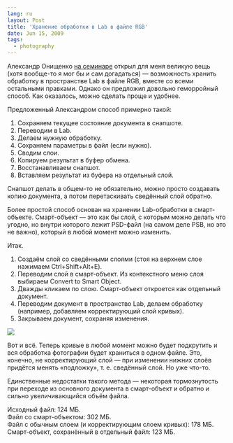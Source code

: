 ```yaml
---
lang: ru
layout: Post
title: 'Хранение обработки в Lab в файле RGB'
date: Jun 15, 2009
tags:
  - photography
---
```


Александр Онищенко [на семинаре](/blog/3560 'Семинар «Съёмка и обработка пейзажа» Александра Онищенко') открыл для меня великую вещь (хотя вообще-то я мог бы и сам догадаться) — возможность хранить обработку в пространстве Lab в файле RGB, вместе со всеми остальными правками. Однако он предложил довольно геморройный способ. Как оказалось, можно сделать проще и удобнее.

<!--more-->

Предложенный Александром способ примерно такой:

1. Сохраняем текущее состояние документа в снапшоте.
2. Переводим в Lab.
3. Делаем нужную обработку.
4. Сохраняем параметры в файл (если нужно).
5. Сводим слои.
6. Копируем результат в буфер обмена.
7. Восстанавливаем снапшот.
8. Вставляем результат из буфера на отдельный слой.

Снапшот делать в общем-то не обязательно, можно просто создавать копию документа, а потом перетаскивать сведённый слой обратно.

Более простой способ основан на хранении Lab-обработки в смарт-объекте. Смарт-объект — это как бы слой, с которым можно делать что угодно, но внутри которого лежит PSD-файл (на самом деле PSB, но это не важно), который в любой момент можно изменить.

Итак.

1. Создаём слой со сведёнными слоями (стоя на верхнем слое нажимаем Ctrl+Shift+Alt+E).
2. Переводим слой в смарт-объект. Из контекстного меню слоя выбираем Convert to Smart Object.
3. Дважды кликаем по слою. Смарт-объект откроется как отдельный документ.
4. Переводим документ в пространство Lab, делаем обработку (например, добавляем корректирующий слой кривых).
5. Закрываем документ, сохраняя изменения.

![](/images/blog/lab-05.png)

Вот и всё. Теперь кривые в любой момент можно будет подкрутить и вся обработка фотографии будет храниться в одном файле. Это, конечно, не корректирующий слой — при изменении нижних слоёв придётся менять «подложку», т. е. сведённый слой. Но уже что-то.

Единственные недостатки такого метода — некоторая тормознутость при переходе из основного документа в смарт-объект и обратно и сильно увеличивающийся объём файла.

Исходный файл: 124 МБ.<br>Файл со смарт-объектом: 302 МБ.<br>Файл с обычным слоем (и корректирующим слоем кривых): 178 МБ.<br>Смарт-объект, сохранённый в отдельный файл: 123 МБ.
